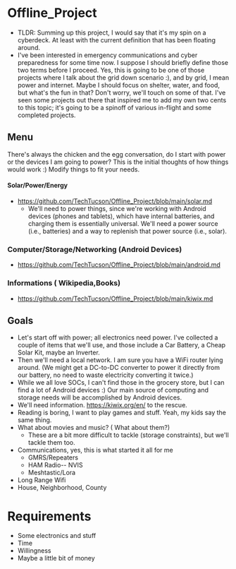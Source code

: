 # Offline_Project
- TLDR: Summing up this project, I would say that it's my spin on a cyberdeck. At least with the current definition that has been floating around. 
- I've been interested in emergency communications and cyber preparedness for some time now. I suppose I should briefly define those two terms before I proceed. Yes, this is going to be one of those projects where I talk about the grid down scenario :), and by grid, I mean power and internet. Maybe I should focus on shelter, water, and food, but what's the fun in that? Don't worry, we'll touch on some of that.  I've seen some projects out there that inspired me to add my own two cents to this topic; it's going to be a spinoff of various in-flight and some completed projects.

## Menu
There's always the chicken and the egg conversation, do I start with power or the devices I am going to power? This is the initial thoughts of how things would work :) Modify things to fit your needs.
#### Solar/Power/Energy
- https://github.com/TechTucson/Offline_Project/blob/main/solar.md
  - We'll need to power things, since we're working with Android devices (phones and tablets), which have internal batteries, and charging them is essentially universal. We'll need a power source (i.e., batteries) and a way to replenish that power source (i.e., solar). 
### Computer/Storage/Networking (Android Devices)  
- https://github.com/TechTucson/Offline_Project/blob/main/android.md
### Informations ( Wikipedia,Books)
- https://github.com/TechTucson/Offline_Project/blob/main/kiwix.md
## Goals
- Let's start off with power; all electronics need power. I've collected a couple of items that we'll use, and those include a Car Battery, a Cheap Solar Kit, maybe an Inverter.
- Then we'll need a local network. I am sure you have a WiFi router lying around. (We might get a DC-to-DC converter to power it directly from our battery, no need to waste electricity converting it twice.)
- While we all love SOCs, I can't find those in the grocery store, but I can find a lot of Android devices :) Our main source of computing and storage needs will be accomplished by Android devices. 
- We'll need information. https://kiwix.org/en/ to the rescue.
- Reading is boring, I want to play games and stuff. Yeah, my kids say the same thing.
- What about movies and music? ( What about them?)
  - These are a bit more difficult to tackle (storage constraints), but we'll tackle them too.
- Communications, yes, this is what started it all for me
  - GMRS/Repeaters
  - HAM Radio-- NVIS
  - Meshtastic/Lora
- Long Range Wifi
- House, Neighborhood, County

# Requirements
- Some electronics and stuff
- Time
- Willingness
- Maybe a little bit of money

  

